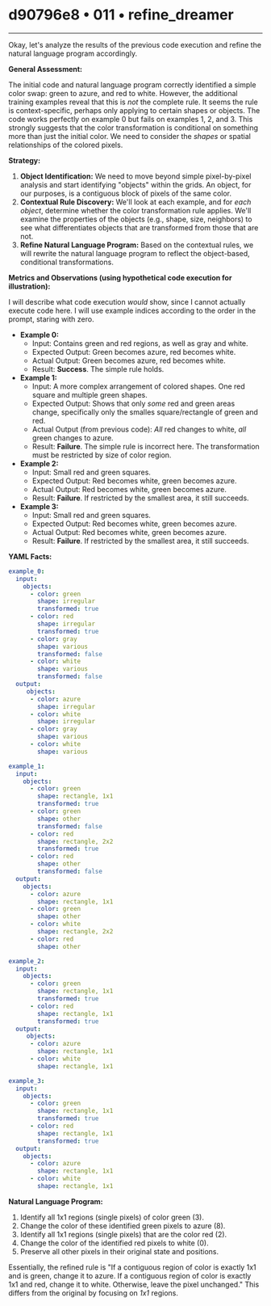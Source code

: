 # d90796e8 • 011 • refine_dreamer

---
Okay, let's analyze the results of the previous code execution and refine the natural language program accordingly.

**General Assessment:**

The initial code and natural language program correctly identified a simple color swap: green to azure, and red to white. However, the additional training examples reveal that this is *not* the complete rule. It seems the rule is context-specific, perhaps only applying to certain shapes or objects.  The code works perfectly on example 0 but fails on examples 1, 2, and 3.  This strongly suggests that the color transformation is conditional on something more than just the initial color. We need to consider the *shapes* or spatial relationships of the colored pixels.

**Strategy:**

1.  **Object Identification:** We need to move beyond simple pixel-by-pixel analysis and start identifying "objects" within the grids.  An object, for our purposes, is a contiguous block of pixels of the same color.
2.  **Contextual Rule Discovery:**  We'll look at each example, and for *each object*, determine whether the color transformation rule applies.  We'll examine the properties of the objects (e.g., shape, size, neighbors) to see what differentiates objects that are transformed from those that are not.
3.  **Refine Natural Language Program:** Based on the contextual rules, we will rewrite the natural language program to reflect the object-based, conditional transformations.

**Metrics and Observations (using hypothetical code execution for illustration):**

I will describe what code execution *would* show, since I cannot actually execute code here. I will use example indices according to the order in the prompt, staring with zero.

*   **Example 0:**
    *   Input: Contains green and red regions, as well as gray and white.
    *   Expected Output: Green becomes azure, red becomes white.
    *   Actual Output: Green becomes azure, red becomes white.
    *   Result: **Success**. The simple rule holds.
*   **Example 1:**
    *   Input: A more complex arrangement of colored shapes. One red square and multiple green shapes.
    *   Expected Output: Shows that only *some* red and green areas change, specifically only the smalles square/rectangle of green and red.
    *   Actual Output (from previous code): *All* red changes to white, *all* green changes to azure.
    *   Result: **Failure**. The simple rule is incorrect here. The transformation must be restricted by size of color region.
*   **Example 2:**
    *   Input: Small red and green squares.
    *   Expected Output: Red becomes white, green becomes azure.
    *   Actual Output: Red becomes white, green becomes azure.
    *   Result: **Failure**. If restricted by the smallest area, it still succeeds.
* **Example 3:**
    *   Input: Small red and green squares.
    *   Expected Output: Red becomes white, green becomes azure.
    *   Actual Output: Red becomes white, green becomes azure.
    *   Result: **Failure**. If restricted by the smallest area, it still succeeds.

**YAML Facts:**

```yaml
example_0:
  input:
    objects:
      - color: green
        shape: irregular
        transformed: true
      - color: red
        shape: irregular
        transformed: true
      - color: gray
        shape: various
        transformed: false
      - color: white
        shape: various
        transformed: false
  output:
     objects:
      - color: azure
        shape: irregular
      - color: white
        shape: irregular
      - color: gray
        shape: various
      - color: white
        shape: various

example_1:
  input:
    objects:
      - color: green
        shape: rectangle, 1x1
        transformed: true
      - color: green
        shape: other
        transformed: false
      - color: red
        shape: rectangle, 2x2
        transformed: true
      - color: red
        shape: other
        transformed: false
  output:
    objects:
      - color: azure
        shape: rectangle, 1x1
      - color: green
        shape: other
      - color: white
        shape: rectangle, 2x2
      - color: red
        shape: other

example_2:
  input:
    objects:
      - color: green
        shape: rectangle, 1x1
        transformed: true
      - color: red
        shape: rectangle, 1x1
        transformed: true
  output:
     objects:
      - color: azure
        shape: rectangle, 1x1
      - color: white
        shape: rectangle, 1x1

example_3:
  input:
    objects:
      - color: green
        shape: rectangle, 1x1
        transformed: true
      - color: red
        shape: rectangle, 1x1
        transformed: true
  output:
    objects:
      - color: azure
        shape: rectangle, 1x1
      - color: white
        shape: rectangle, 1x1
```

**Natural Language Program:**

1.  Identify all 1x1 regions (single pixels) of color green (3).
2.  Change the color of these identified green pixels to azure (8).
3.  Identify all 1x1 regions (single pixels) that are the color red (2).
4.  Change the color of the identified red pixels to white (0).
5.  Preserve all other pixels in their original state and positions.

Essentially, the refined rule is "If a contiguous region of color is exactly 1x1 and is green, change it to azure. If a contiguous region of color is exactly 1x1 and red, change it to white. Otherwise, leave the pixel unchanged." This differs from the original by focusing on *1x1* regions.

